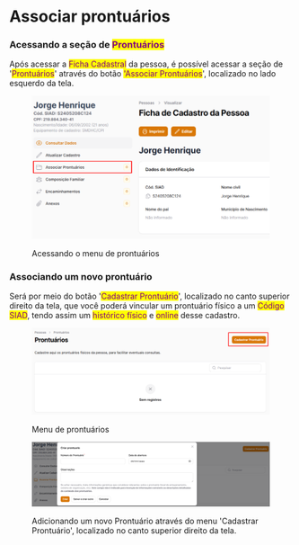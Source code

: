 # Associar prontuários

### Acessando a seção de <mark style="color:purple;">Prontuários</mark>

Após acessar a <mark style="color:purple;">Ficha Cadastral</mark> da pessoa, é possível acessar a seção de '<mark style="color:purple;">Prontuários</mark>' através do botão <mark style="color:purple;">'Associar Prontuários</mark>', localizado no lado esquerdo da tela.

<figure><img src="../.gitbook/assets/image (5).png" alt=""><figcaption><p>Acessando o menu de prontuários</p></figcaption></figure>

### Associando um novo prontuário

Será por meio do botão '<mark style="color:purple;">Cadastrar Prontuário</mark>', localizado no canto superior direito da tela, que você poderá vincular um prontuário físico a um <mark style="color:purple;">Código SIAD</mark>, tendo assim um <mark style="color:purple;">histórico físico</mark> e <mark style="color:purple;">online</mark> desse cadastro.

<figure><img src="../.gitbook/assets/image (4) (1).png" alt=""><figcaption><p>Menu de prontuários</p></figcaption></figure>

<figure><img src="../.gitbook/assets/image (1) (1) (1) (1) (1) (1) (1) (1).png" alt=""><figcaption><p>Adicionando um novo Prontuário através do menu 'Cadastrar Prontuário', localizado no canto superior direito da tela.</p></figcaption></figure>
